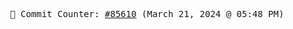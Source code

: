 <p align="center">
    <samp>
        📮 Commit Counter: <a href="https://github.com/Javascript-void0/Javascript-void0/commits/main">#85610</a> (March 21, 2024 @ 05:48 PM)
    </samp>
</p>